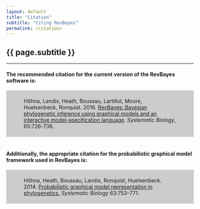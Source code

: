 ```yaml
---
layout: default
title: "Citation"
subtitle: "Citing RevBayes"
permalink: /citation/
---
```


## {{ page.subtitle }}
----

#### The recommended citation for the current version of the RevBayes software is:

<div style="background-color:#cccccc; text-align:left; vertical-align: middle; padding:20px 47px;">Höhna, Landis, Heath, Boussau, Lartillot, Moore, Huelsenbeck, Ronquist. 2016. <a href="http://sysbio.oxfordjournals.org/content/65/4/726">RevBayes: Bayesian phylogenetic inference using graphical models and an interactive model-specification language</a>. <i>Systematic Biology</i>, 65:726-736.</div>

<br>

#### Additionally, the appropriate citation for the probabilistic graphical model framework used in RevBayes is:

<div style="background-color:#cccccc; text-align:left; vertical-align: middle; padding:20px 47px;">Höhna, Heath, Boussau, Landis, Ronquist, Huelsenbeck. 2014. <a href="http://sysbio.oxfordjournals.org/content/63/5/753">Probabilistic graphical model representation in phylogenetics.</a> <i>Systematic Biology</i> 63:753–771.</div>
